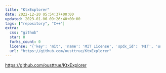 ```yaml
---
title: "KtxExplorer"
date: 2022-12-20 05:54:37+00:00
updated: 2023-01-06 09:26:40+00:00
tags: ["repository", "C++"]
extra:
  css: "github"
  star: 0
  forks_count: 0
  license: "{'key': 'mit', 'name': 'MIT License', 'spdx_id': 'MIT', 'url': 'https://api.github.com/licenses/mit', 'node_id': 'MDc6TGljZW5zZTEz'}"
  url: "https://github.com/ousttrue/KtxExplorer"
---
```


<https://github.com/ousttrue/KtxExplorer>

